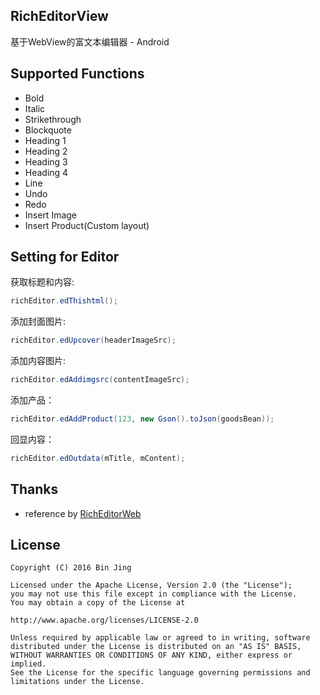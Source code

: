 ## RichEditorView
基于WebView的富文本编辑器 - Android

## Supported Functions

 - Bold
 - Italic
 - Strikethrough
 - Blockquote
 - Heading 1
 - Heading 2
 - Heading 3
 - Heading 4
 - Line
 - Undo
 - Redo
 - Insert Image
 - Insert Product(Custom layout)

## Setting for Editor

获取标题和内容:

```java
richEditor.edThishtml();
```

添加封面图片:

```java
richEditor.edUpcover(headerImageSrc);
```


添加内容图片:

```java
richEditor.edAddimgsrc(contentImageSrc);
```

添加产品：

```java
richEditor.edAddProduct(123, new Gson().toJson(goodsBean));
```

回显内容：

```java
richEditor.edOutdata(mTitle, mContent);
```
<!--
## Origin
为什么会有此开源项目？

-->


## Thanks
 - reference by [RichEditorWeb](https://github.com/dengdaoyus/RichEditorWeb)

## License
```
Copyright (C) 2016 Bin Jing

Licensed under the Apache License, Version 2.0 (the "License");
you may not use this file except in compliance with the License.
You may obtain a copy of the License at

http://www.apache.org/licenses/LICENSE-2.0

Unless required by applicable law or agreed to in writing, software
distributed under the License is distributed on an "AS IS" BASIS,
WITHOUT WARRANTIES OR CONDITIONS OF ANY KIND, either express or implied.
See the License for the specific language governing permissions and
limitations under the License.
```